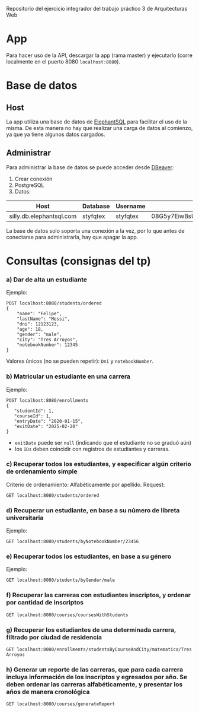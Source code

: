 Repositorio del ejercicio integrador del trabajo práctico 3 de Arquitecturas Web

# App
Para hacer uso de la API, descargar la app (rama master) y ejecutarlo (corre localmente en el puerto 8080 `localhost:8080`).

# Base de datos
## Host
La app utiliza una base de datos de [ElephantSQL](https://api.elephantsql.com) para facilitar el uso de la misma.
De esta manera no hay que realizar una carga de datos al comienzo, ya que ya tiene algunos datos cargados.

## Administrar
Para administrar la base de datos se puede acceder desde [DBeaver](https://dbeaver.io/):

1. Crear conexión
2. PostgreSQL
3. Datos:

| Host                   | Database  | Username  | Password                           |
|------------------------|-----------|-----------|------------------------------------|
| silly.db.elephantsql.com | styfqtex | styfqtex | 08G5y7EiwBsUl3odlD5HBvwXVgTJSGpS |


La base de datos solo soporta una conexión a la vez, por lo que antes de conectarse para administrarla, hay que apagar la app.

# Consultas (consignas del tp)

### a) Dar de alta un estudiante

Ejemplo:

```http
POST localhost:8080/students/ordered
{
    "name": "Felipe",
    "lastName": "Messi",
    "dni": 12123123,
    "age": 18,
    "gender": "male",
    "city": "Tres Arroyos",
    "notebookNumber": 12345
}
```

Valores únicos (no se pueden repetir): `Dni` y `notebookNumber`.

### b) Matricular un estudiante en una carrera

Ejemplo:

```http
POST localhost:8080/enrollments
{
   "studentId": 1,
   "courseId": 1,
   "entryDate": "2020-01-15",
   "exitDate": "2025-02-20"
}
```

- `exitDate` puede ser `null` (indicando que el estudiante no se graduó aún)
- los `IDs` deben coincidir con registros de estudiantes y carreras.

### c) Recuperar todos los estudiantes, y especificar algún criterio de ordenamiento simple

Criterio de ordenamiento: Alfabéticamente por apellido.
Request:
```http
GET localhost:8080/students/ordered
```

### d) Recuperar un estudiante, en base a su número de libreta universitaria

Ejemplo:

```http
GET localhost:8080/students/byNotebookNumber/23456
```

### e) Recuperar todos los estudiantes, en base a su género

Ejemplo:

```http
GET localhost:8080/students/byGender/male
```

### f) Recuperar las carreras con estudiantes inscriptos, y ordenar por cantidad de inscriptos

```http
GET localhost:8080/courses/coursesWithStudents
```

### g) Recuperar los estudiantes de una determinada carrera, filtrado por ciudad de residencia

```http
GET localhost:8080/enrollments/studentsByCourseAndCity/matematica/Tres Arroyos
```

### h) Generar un reporte de las carreras, que para cada carrera incluya información de los inscriptos y egresados por año. Se deben ordenar las carreras alfabéticamente, y presentar los años de manera cronológica

```http
GET localhost:8080/courses/generateReport
```